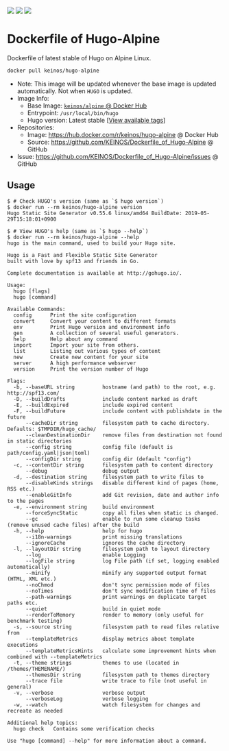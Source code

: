 [![](https://images.microbadger.com/badges/image/keinos/hugo-alpine.svg)](https://microbadger.com/images/keinos/hugo-alpine "View image info on microbadger.com") [![](https://img.shields.io/docker/cloud/automated/keinos/hugo-alpine.svg)](https://hub.docker.com/r/keinos/hugo-alpine "View on Docker Hub") [![](https://img.shields.io/docker/cloud/build/keinos/hugo-alpine.svg)](https://hub.docker.com/r/keinos/hugo-alpine/builds "View build status on Docker Hub")

# Dockerfile of Hugo-Alpine

Dockerfile of latest stable of Hugo on Alpine Linux.

```bash
docker pull keinos/hugo-alpine
```

- Note: This image will be updated whenever the base image is updated automatically. Not when `HUGO` is updated.
- Image Info:
  - Base Image: [`keinos/alpine` @ Docker Hub](https://hub.docker.com/r/keinos/alpine)
  - Entrypoint: `/usr/local/bin/hugo`
  - Hugo version: Latest stable [[View available tags](https://hub.docker.com/r/keinos/hugo-alpine/tags)]
- Repositories:
  - Image: https://hub.docker.com/r/keinos/hugo-alpine @ Docker Hub
  - Source: https://github.com/KEINOS/Dockerfile_of_Hugo-Alpine @ GitHub
- Issue: https://github.com/KEINOS/Dockerfile_of_Hugo-Alpine/issues @ GitHub

## Usage

```shellsession
$ # Check HUGO's version (same as `$ hugo version`)
$ docker run --rm keinos/hugo-alpine version
Hugo Static Site Generator v0.55.6 linux/amd64 BuildDate: 2019-05-29T15:18:01+0900
```

```shellsession
$ # View HUGO's help (same as `$ hugo --help`)
$ docker run --rm keinos/hugo-alpine --help
hugo is the main command, used to build your Hugo site.

Hugo is a Fast and Flexible Static Site Generator
built with love by spf13 and friends in Go.

Complete documentation is available at http://gohugo.io/.

Usage:
  hugo [flags]
  hugo [command]

Available Commands:
  config      Print the site configuration
  convert     Convert your content to different formats
  env         Print Hugo version and environment info
  gen         A collection of several useful generators.
  help        Help about any command
  import      Import your site from others.
  list        Listing out various types of content
  new         Create new content for your site
  server      A high performance webserver
  version     Print the version number of Hugo

Flags:
  -b, --baseURL string         hostname (and path) to the root, e.g. http://spf13.com/
  -D, --buildDrafts            include content marked as draft
  -E, --buildExpired           include expired content
  -F, --buildFuture            include content with publishdate in the future
      --cacheDir string        filesystem path to cache directory. Defaults: $TMPDIR/hugo_cache/
      --cleanDestinationDir    remove files from destination not found in static directories
      --config string          config file (default is path/config.yaml|json|toml)
      --configDir string       config dir (default "config")
  -c, --contentDir string      filesystem path to content directory
      --debug                  debug output
  -d, --destination string     filesystem path to write files to
      --disableKinds strings   disable different kind of pages (home, RSS etc.)
      --enableGitInfo          add Git revision, date and author info to the pages
  -e, --environment string     build environment
      --forceSyncStatic        copy all files when static is changed.
      --gc                     enable to run some cleanup tasks (remove unused cache files) after the build
  -h, --help                   help for hugo
      --i18n-warnings          print missing translations
      --ignoreCache            ignores the cache directory
  -l, --layoutDir string       filesystem path to layout directory
      --log                    enable Logging
      --logFile string         log File path (if set, logging enabled automatically)
      --minify                 minify any supported output format (HTML, XML etc.)
      --noChmod                don't sync permission mode of files
      --noTimes                don't sync modification time of files
      --path-warnings          print warnings on duplicate target paths etc.
      --quiet                  build in quiet mode
      --renderToMemory         render to memory (only useful for benchmark testing)
  -s, --source string          filesystem path to read files relative from
      --templateMetrics        display metrics about template executions
      --templateMetricsHints   calculate some improvement hints when combined with --templateMetrics
  -t, --theme strings          themes to use (located in /themes/THEMENAME/)
      --themesDir string       filesystem path to themes directory
      --trace file             write trace to file (not useful in general)
  -v, --verbose                verbose output
      --verboseLog             verbose logging
  -w, --watch                  watch filesystem for changes and recreate as needed

Additional help topics:
  hugo check   Contains some verification checks

Use "hugo [command] --help" for more information about a command.
```
